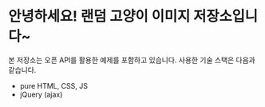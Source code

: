 # 안녕하세요! 랜덤 고양이 이미지 저장소입니다~
본 저장소는 오픈 API를 활용한 예제를 포함하고 있습니다.  사용한 기술 스택은 다음과 같습니다.
- pure HTML, CSS, JS
- jQuery (ajax)
